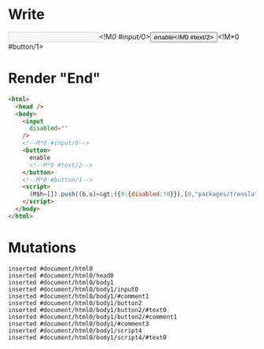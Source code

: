# Write
  <input disabled><!M*0 #input/0><button>enable<!M*0 #text/2></button><!M*0 #button/1><script>(M$h=[]).push((b,s)=>({0:{disabled:!0}}),[0,"packages/translator-tags/src/__tests__/fixtures/attr-boolean-dynamic/template.marko_0_disabled",])</script>


# Render "End"
```html
<html>
  <head />
  <body>
    <input
      disabled=""
    />
    <!--M*0 #input/0-->
    <button>
      enable
      <!--M*0 #text/2-->
    </button>
    <!--M*0 #button/1-->
    <script>
      (M$h=[]).push((b,s)=&gt;({0:{disabled:!0}}),[0,"packages/translator-tags/src/__tests__/fixtures/attr-boolean-dynamic/template.marko_0_disabled",])
    </script>
  </body>
</html>
```

# Mutations
```
inserted #document/html0
inserted #document/html0/head0
inserted #document/html0/body1
inserted #document/html0/body1/input0
inserted #document/html0/body1/#comment1
inserted #document/html0/body1/button2
inserted #document/html0/body1/button2/#text0
inserted #document/html0/body1/button2/#comment1
inserted #document/html0/body1/#comment3
inserted #document/html0/body1/script4
inserted #document/html0/body1/script4/#text0
```